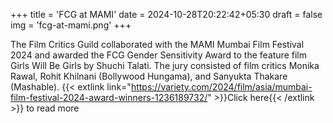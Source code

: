 +++
title = 'FCG at MAMI'
date = 2024-10-28T20:22:42+05:30
draft = false
img = 'fcg-at-mami.png'
+++

The Film Critics Guild collaborated with the MAMI Mumbai Film Festival 2024 and awarded the FCG Gender Sensitivity Award to the feature film Girls Will Be Girls by Shuchi Talati. The jury consisted of film critics Monika Rawal, Rohit Khilnani (Bollywood Hungama), and Sanyukta Thakare (Mashable). {{< extlink link="https://variety.com/2024/film/asia/mumbai-film-festival-2024-award-winners-1236189732/" >}}Click here{{< /extlink >}} to read more
